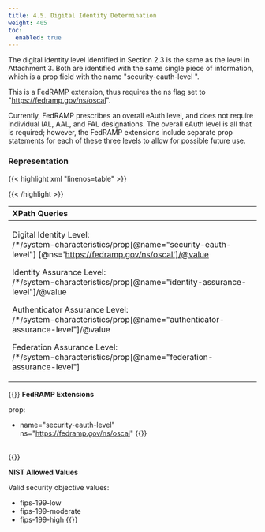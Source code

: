 ```yaml
---
title: 4.5. Digital Identity Determination
weight: 405
toc:
  enabled: true
---
```


The digital identity level identified in Section 2.3 is the same as the level in Attachment 3. Both are identified with the same single piece of information, which is a prop field with the name "security-eauth-level ". 

This is a FedRAMP extension, thus requires the ns flag set to "https://fedramp.gov/ns/oscal". 

Currently, FedRAMP prescribes an overall eAuth level, and does not require individual IAL, AAL, and FAL designations. The overall eAuth level is all that is required; however, the FedRAMP extensions include separate prop statements for each of these three levels to allow for possible future use.

### **Representation**
{{< highlight xml "linenos=table" >}}
<system-characteristics>
   <prop name="security-eauth-level" 
         class="security-eauth" 
         ns=https://fedramp.gov/ns/oscal value=“2”/> 
   <!-- Attachment 3, Digital Identity Worksheet -->
   <prop name="identity-assurance-level" value="2"/>
   <prop name="authenticator-assurance-level" value="2"/>
   <prop name="federation-assurance-level" value="2"/>
</system-characteristics>
{{< /highlight >}}

|**XPath Queries**|
| :- |
|<p>Digital Identity Level:<br>/\*/system-characteristics/prop[@name="security-eauth-level"] [@ns='https://fedramp.gov/ns/oscal']/@value</p><p>Identity Assurance Level: <br>/\*/system-characteristics/prop[@name="identity-assurance-level"]/@value</p><p>Authenticator Assurance Level: <br>/\*/system-characteristics/prop[@name="authenticator-assurance-level"]/@value</p><p>Federation Assurance Level: <br>/\*/system-characteristics/prop[@name="federation-assurance-level"]</p><p></p>|


{{<callout>}}
**FedRAMP Extensions**

prop:
-  name="security-eauth-level" 
  <br> ns="https://fedramp.gov/ns/oscal" 
{{</callout>}}
<br/>
{{<callout>}}

**NIST Allowed Values**

Valid security objective values:
-  fips-199-low
-  fips-199-moderate
-  fips-199-high
{{</callout>}}
